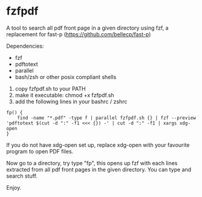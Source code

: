 # fzfpdf
A tool to search all pdf front page in a given directory using fzf, a replacement for fast-p (https://github.com/bellecp/fast-p)

Dependencies:
- fzf
- pdftotext
- parallel
- bash/zsh or other posix compliant shells

1. copy fzfpdf.sh to your PATH
1. make it executable: chmod +x fzfpdf.sh
1. add the following lines in your bashrc / zshrc

```
fp() {
	find -name "*.pdf" -type f | parallel fzfpdf.sh {} | fzf --preview 'pdftotext $(cut -d ":" -f1 <<< {}) -' | cut -d ":" -f1 | xargs xdg-open
}
```

If you do not have xdg-open set up, replace xdg-open with your favourite program to open PDF files.

Now go to a directory, try type "fp", this opens up fzf with each lines extracted from all pdf front pages in the given directory. You can type and search stuff.

Enjoy.
